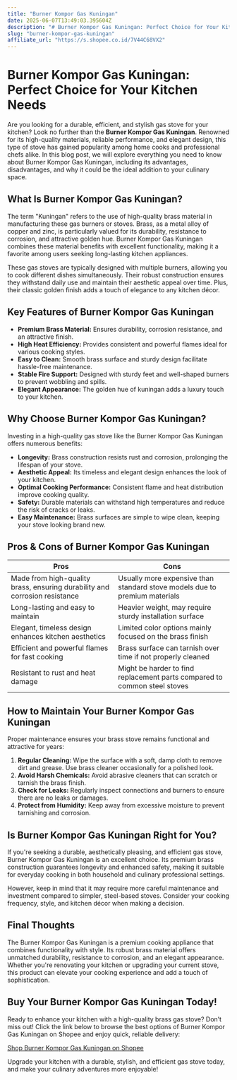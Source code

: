 ```yaml
---
title: "Burner Kompor Gas Kuningan"
date: 2025-06-07T13:49:03.395604Z
description: "# Burner Kompor Gas Kuningan: Perfect Choice for Your Kitchen Needs..."
slug: "burner-kompor-gas-kuningan"
affiliate_url: "https://s.shopee.co.id/7V44C68VX2"
---
```

# Burner Kompor Gas Kuningan: Perfect Choice for Your Kitchen Needs

Are you looking for a durable, efficient, and stylish gas stove for your kitchen? Look no further than the **Burner Kompor Gas Kuningan**. Renowned for its high-quality materials, reliable performance, and elegant design, this type of stove has gained popularity among home cooks and professional chefs alike. In this blog post, we will explore everything you need to know about Burner Kompor Gas Kuningan, including its advantages, disadvantages, and why it could be the ideal addition to your culinary space.

## What Is Burner Kompor Gas Kuningan?

The term "Kuningan" refers to the use of high-quality brass material in manufacturing these gas burners or stoves. Brass, as a metal alloy of copper and zinc, is particularly valued for its durability, resistance to corrosion, and attractive golden hue. Burner Kompor Gas Kuningan combines these material benefits with excellent functionality, making it a favorite among users seeking long-lasting kitchen appliances.

These gas stoves are typically designed with multiple burners, allowing you to cook different dishes simultaneously. Their robust construction ensures they withstand daily use and maintain their aesthetic appeal over time. Plus, their classic golden finish adds a touch of elegance to any kitchen décor.

## Key Features of Burner Kompor Gas Kuningan

- **Premium Brass Material:** Ensures durability, corrosion resistance, and an attractive finish.
- **High Heat Efficiency:** Provides consistent and powerful flames ideal for various cooking styles.
- **Easy to Clean:** Smooth brass surface and sturdy design facilitate hassle-free maintenance.
- **Stable Fire Support:** Designed with sturdy feet and well-shaped burners to prevent wobbling and spills.
- **Elegant Appearance:** The golden hue of kuningan adds a luxury touch to your kitchen.

## Why Choose Burner Kompor Gas Kuningan?

Investing in a high-quality gas stove like the Burner Kompor Gas Kuningan offers numerous benefits:

- **Longevity:** Brass construction resists rust and corrosion, prolonging the lifespan of your stove.
- **Aesthetic Appeal:** Its timeless and elegant design enhances the look of your kitchen.
- **Optimal Cooking Performance:** Consistent flame and heat distribution improve cooking quality.
- **Safety:** Durable materials can withstand high temperatures and reduce the risk of cracks or leaks.
- **Easy Maintenance:** Brass surfaces are simple to wipe clean, keeping your stove looking brand new.

## Pros & Cons of Burner Kompor Gas Kuningan

| **Pros** | **Cons** |
|------------|--------------|
| Made from high-quality brass, ensuring durability and corrosion resistance | Usually more expensive than standard stove models due to premium materials |
| Long-lasting and easy to maintain | Heavier weight, may require sturdy installation surface |
| Elegant, timeless design enhances kitchen aesthetics | Limited color options mainly focused on the brass finish |
| Efficient and powerful flames for fast cooking | Brass surface can tarnish over time if not properly cleaned |
| Resistant to rust and heat damage | Might be harder to find replacement parts compared to common steel stoves |

## How to Maintain Your Burner Kompor Gas Kuningan

Proper maintenance ensures your brass stove remains functional and attractive for years:

1. **Regular Cleaning:** Wipe the surface with a soft, damp cloth to remove dirt and grease. Use brass cleaner occasionally for a polished look.
2. **Avoid Harsh Chemicals:** Avoid abrasive cleaners that can scratch or tarnish the brass finish.
3. **Check for Leaks:** Regularly inspect connections and burners to ensure there are no leaks or damages.
4. **Protect from Humidity:** Keep away from excessive moisture to prevent tarnishing and corrosion.

## Is Burner Kompor Gas Kuningan Right for You?

If you're seeking a durable, aesthetically pleasing, and efficient gas stove, Burner Kompor Gas Kuningan is an excellent choice. Its premium brass construction guarantees longevity and enhanced safety, making it suitable for everyday cooking in both household and culinary professional settings.

However, keep in mind that it may require more careful maintenance and investment compared to simpler, steel-based stoves. Consider your cooking frequency, style, and kitchen décor when making a decision.

## Final Thoughts

The Burner Kompor Gas Kuningan is a premium cooking appliance that combines functionality with style. Its robust brass material offers unmatched durability, resistance to corrosion, and an elegant appearance. Whether you're renovating your kitchen or upgrading your current stove, this product can elevate your cooking experience and add a touch of sophistication.

## Buy Your Burner Kompor Gas Kuningan Today!

Ready to enhance your kitchen with a high-quality brass gas stove? Don’t miss out! Click the link below to browse the best options of Burner Kompor Gas Kuningan on Shopee and enjoy quick, reliable delivery:

[Shop Burner Kompor Gas Kuningan on Shopee](https://s.shopee.co.id/7V44C68VX2)

Upgrade your kitchen with a durable, stylish, and efficient gas stove today, and make your culinary adventures more enjoyable!